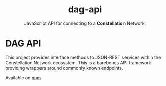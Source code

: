 <h1 align="center">dag-api</h1>

<p align="center">
  JavaScript API for connecting to a <b>Constellation</b> Network.
</p>


# DAG API

This project provides interface methods to JSON-REST services within the Constellation Network ecosystem. This is a barebones API framework providing wrappers around commonly known endpoints. 

Available on [npm](https://www.npmjs.com/package/@stardust-collective/dag-api)
